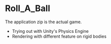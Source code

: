 # Roll_A_Ball
The application zip is the actual game.
* Trying out with Unity's Physics Engine
* Rendering with different feature on rigid bodies
